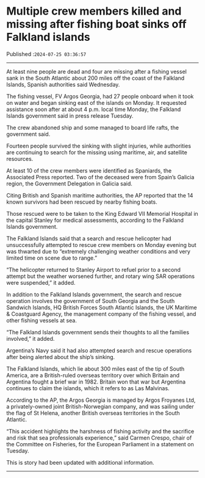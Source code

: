 # Multiple crew members killed and missing after fishing boat sinks off Falkland islands

Published :`2024-07-25 03:36:57`

---

At least nine people are dead and four are missing after a fishing vessel sank in the South Atlantic about 200 miles off the coast of the Falkland Islands, Spanish authorities said Wednesday.

The fishing vessel, FV Argos Georgia, had 27 people onboard when it took on water and began sinking east of the islands on Monday. It requested assistance soon after at about 4 p.m. local time Monday, the Falkland Islands government said in press release Tuesday.

The crew abandoned ship and some managed to board life rafts, the government said.

Fourteen people survived the sinking with slight injuries, while authorities are continuing to search for the missing using maritime, air, and satellite resources.

At least 10 of the crew members were identified as Spaniards, the Associated Press reported. Two of the deceased were from Spain’s Galicia region, the Government Delegation in Galicia said.

Citing British and Spanish maritime authorities, the AP reported that the 14 known survivors had been rescued by nearby fishing boats.

Those rescued were to be taken to the King Edward VII Memorial Hospital in the capital Stanley for medical assessments, according to the Falkland Islands government.

The Falkland Islands said that a search and rescue helicopter had unsuccessfully attempted to rescue crew members on Monday evening but was thwarted due to “extremely challenging weather conditions and very limited time on scene due to range.”

“The helicopter returned to Stanley Airport to refuel prior to a second attempt but the weather worsened further, and rotary wing SAR operations were suspended,” it added.

In addition to the Falkland Islands government, the search and rescue operation involves the government of South Georgia and the South Sandwich Islands, HQ British Forces South Atlantic Islands, the UK Maritime & Coastguard Agency, the management company of the fishing vessel, and other fishing vessels at sea.

“The Falkland Islands government sends their thoughts to all the families involved,” it added.

Argentina’s Navy said it had also attempted search and rescue operations after being alerted about the ship’s sinking.

The Falkland Islands, which lie about 300 miles east of the tip of South America, are a British-ruled overseas territory over which Britain and Argentina fought a brief war in 1982. Britain won that war but Argentina continues to claim the islands, which it refers to as Las Malvinas.

According to the AP, the Argos Georgia is managed by Argos Froyanes Ltd, a privately-owned joint British-Norwegian company, and was sailing under the flag of St Helena, another British overseas territories in the South Atlantic.

“This accident highlights the harshness of fishing activity and the sacrifice and risk that sea professionals experience,” said Carmen Crespo, chair of the Committee on Fisheries, for the European Parliament in a statement on Tuesday.

This is story had been updated with additional information.

---

